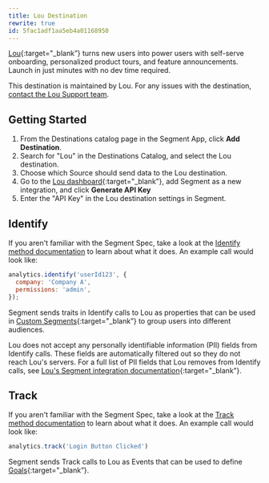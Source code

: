 ```yaml
---
title: Lou Destination
rewrite: true
id: 5fac1adf1aa5eb4a01168950
---
```

[Lou](https://wwww.louassist.com/?utm_source=segmentio&utm_medium=docs&utm_campaign=partners){:target="_blank”} turns new users into power users with self-serve onboarding, personalized product tours, and feature announcements. Launch in just minutes with no dev time required.

This destination is maintained by Lou. For any issues with the destination, [contact the Lou Support team](mailto:support@louassist.com).

## Getting Started



1. From the Destinations catalog page in the Segment App, click **Add Destination**.
2. Search for "Lou" in the Destinations Catalog, and select the Lou destination.
3. Choose which Source should send data to the Lou destination.
4. Go to the [Lou dashboard](https://dashboard.louassist.com/integrations){:target="_blank”}, add Segment as a new integration, and click **Generate API Key**
5. Enter the "API Key" in the Lou destination settings in Segment.

## Identify

If you aren't familiar with the Segment Spec, take a look at the [Identify method documentation](/docs/connections/spec/identify/) to learn about what it does. An example call would look like:

```js
analytics.identify('userId123', {
  company: 'Company A',
  permissions: 'admin',
});
```

Segment sends traits in Identify calls to Lou as properties that can be used in [Custom Segments](https://dashboard.louassist.com/segments){:target="_blank”} to group users into different audiences.

Lou does not accept any personally identifiable information (PII) fields from Identify calls. These fields are automatically filtered out so they do not reach Lou's servers. For a full list of PII fields that Lou removes from Identify calls, see [Lou's Segment integration documentation](https://www.louassist.com/docs/integrations/segment){:target="_blank”}.

## Track

If you aren't familiar with the Segment Spec, take a look at the [Track method documentation](/docs/connections/spec/track/) to learn about what it does. An example call would look like:

```js
analytics.track('Login Button Clicked')
```

Segment sends Track calls to Lou as Events that can be used to define [Goals](https://dashboard.louassist.com/goals){:target="_blank”}.
